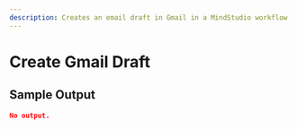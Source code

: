 ```yaml
---
description: Creates an email draft in Gmail in a MindStudio workflow
---
```


# Create Gmail Draft

## Sample Output

```json
No output.
```
